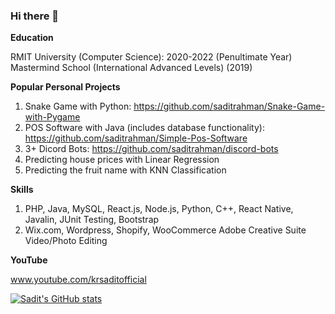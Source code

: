 ### Hi there 👋

<!--
**saditrahman/saditrahman** is a ✨ _special_ ✨ repository because its `README.md` (this file) appears on your GitHub profile.

Here are some ideas to get you started:

- 🔭 I’m currently working on ...Studying :)
- 🌱 I’m currently learning ... Cyber Security, Data Science, App Development
- 💬 Ask me about ... Anything
- 📫 How to reach me: ...Email me and I will respond
- 😄 Pronouns: ...he/him
- ⚡ Fun fact: ...I hate coding :)

{{ LANGUAGE_PERCENT }}
{{ REPOSITORIES }}
{{ REPOSITORIES_CONTRIBUTED_TO }}

![Sadit's github stats](https://github-readme-stats.vercel.app/api?username=saditrahman)
-->
**Education**

RMIT University (Computer Science): 2020-2022 (Penultimate Year)
Mastermind School (International Advanced Levels) (2019)

**Popular Personal Projects**

1. Snake Game with Python: https://github.com/saditrahman/Snake-Game-with-Pygame
2. POS Software with Java (includes database functionality): https://github.com/saditrahman/Simple-Pos-Software
3. 3+ Dicord Bots: https://github.com/saditrahman/discord-bots
4. Predicting house prices with Linear Regression
5. Predicting the fruit name with KNN Classification

**Skills**

1. PHP, Java, MySQL, React.js, Node.js, Python, C++, React Native, Javalin, JUnit Testing, Bootstrap
2. Wix.com, Wordpress, Shopify, WooCommerce
Adobe Creative Suite
Video/Photo Editing

**YouTube**

www.youtube.com/krsaditofficial


[![Sadit's GitHub stats](https://github-readme-stats.vercel.app/api?username=saditrahman)](https://github.com/anuraghazra/github-readme-stats)

